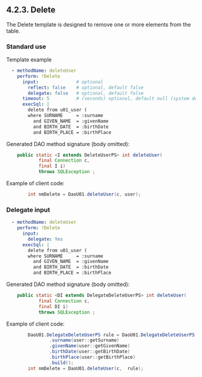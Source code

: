 ## 4.2.3. Delete

The Delete template is designed to remove one or more elements from the table.

### Standard use

Template example

~~~yaml
  - methodName: deleteUser
    perform: !Delete
      input:              # optional
        reflect: false    # optional, default false
        delegate: false   # optional, default false
      timeout: 5          # (seconds) optional, default null (system default)
      execSql: |
        delete from u01_user (
        where SURNAME     = :surname
          and GIVEN_NAME  = :givenName
          and BIRTH_DATE  = :birthDate
          and BIRTH_PLACE = :birthPlace
~~~

Generated DAO method signature (body omitted):

~~~java
    public static <I extends DeleteUserPS> int deleteUser(
            final Connection c,
            final I i)
            throws SQLException ;
~~~

Example of client code:

~~~java
        int nmDelete = DaoU01.deleteUser(c, user);
~~~

### Delegate input

~~~yaml
  - methodName: deleteUser
    perform: !Delete
      input:
        delegate: Yes
      execSql: |
        delete from u01_user (
        where SURNAME     = :surname
          and GIVEN_NAME  = :givenName
          and BIRTH_DATE  = :birthDate
          and BIRTH_PLACE = :birthPlace
~~~

Generated DAO method signature (body omitted):

~~~java
    public static <DI extends DelegateDeleteUserPS> int deleteUser(
            final Connection c,
            final DI i)
            throws SQLException ;
~~~

Example of client code:

~~~java
        DaoU01.DelegateDeleteUserPS rule = DaoU01.DelegateDeleteUserPS.builder()
                .surname(user::getSurname)
                .givenName(user::getGivenName)
                .birthDate(user::getBirthDate)
                .birthPlace(user::getBirthPlace)
                .build();
        int nmDelete = DaoU01.deleteUser(c,  rule);
~~~
